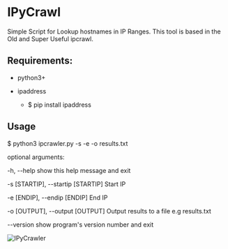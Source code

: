 # IPyCrawl

Simple Script for Lookup hostnames in IP Ranges.
This tool is based in the Old and Super Useful ipcrawl.

## Requirements:

- python3+
- ipaddress
  
  * $ pip install ipaddress

## Usage

$ python3 ipcrawler.py -s <startip> -e <endip> -o results.txt

optional arguments:

  -h, --help            show this help message and exit
  
  -s [STARTIP], --startip [STARTIP] Start IP
  
  -e [ENDIP], --endip [ENDIP] End IP
  
  -o [OUTPUT], --output [OUTPUT] Output results to a file e.g results.txt
  
  --version             show program's version number and exit

![IPyCrawler](https://imgur.com/N2tHobe.jpg)
